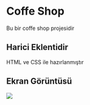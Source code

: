 <h1> Coffe Shop </h1>

Bu bir coffe shop projesidir

<h2> Harici Eklentidir </h2>

HTML ve CSS ile hazırlanmıştır

<h2> Ekran Görüntüsü </h2>

![](ekran.gif)
